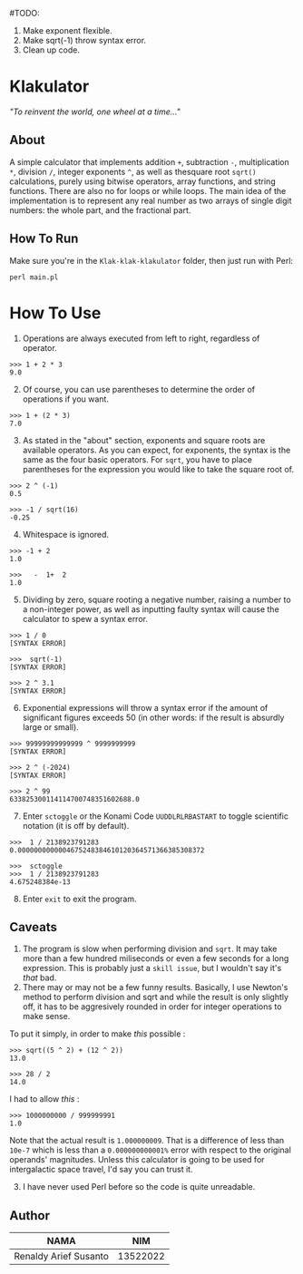 #TODO:
1. Make exponent flexible.
2. Make sqrt(-1) throw syntax error.
3. Clean up code.

# Klakulator
*"To reinvent the world, one wheel at a time..."*

## About
A simple calculator that implements addition `+`, subtraction `-`, multiplication `*`, division `/`, integer exponents `^`, as well as thesquare root `sqrt()` calculations, purely using bitwise operators, array functions, and string functions. There are also no for loops or while loops. The main idea of the implementation is to represent any real number as two arrays of single digit numbers: the whole part, and the fractional part.

## How To Run
Make sure you're in the `Klak-klak-klakulator` folder, then just run with Perl:

```
perl main.pl
```

# How To Use

1. Operations are always executed from left to right, regardless of operator.
```
>>> 1 + 2 * 3
9.0
```
2. Of course, you can use parentheses to determine the order of operations if you want.
```
>>> 1 + (2 * 3)
7.0
```
3. As stated in the "about" section, exponents and square roots are available operators. As you can expect, for exponents, the syntax is the same as the four basic operators. For `sqrt`, you have to place parentheses for the expression you would like to take the square root of.
```
>>> 2 ^ (-1)
0.5

>>> -1 / sqrt(16)
-0.25
```

4. Whitespace is ignored.
```
>>> -1 + 2
1.0

>>>   -  1+  2
1.0
```
5. Dividing by zero, square rooting a negative number, raising a number to a non-integer power, as well as inputting faulty syntax will cause the calculator to spew a syntax error.

```
>>> 1 / 0
[SYNTAX ERROR]

>>>  sqrt(-1)
[SYNTAX ERROR]

>>> 2 ^ 3.1
[SYNTAX ERROR]
```

6. Exponential expressions will throw a syntax error if the amount of significant figures exceeds 50 (in other words: if the result is absurdly large or small).
```
>>> 99999999999999 ^ 9999999999
[SYNTAX ERROR]

>>> 2 ^ (-2024)
[SYNTAX ERROR]

>>> 2 ^ 99
633825300114114700748351602688.0

````

7. Enter `sctoggle` or the Konami Code `UUDDLRLRBASTART` to toggle scientific notation (it is off by default).
```
>>>  1 / 2138923791283
0.0000000000004675248384610120364571366385308372

>>>  sctoggle
>>>  1 / 2138923791283
4.675248384e-13
```

8. Enter `exit` to exit the program.

## Caveats
1. The program is slow when performing division and `sqrt`. It may take more than a few hundred miliseconds or even a few seconds for a long expression. This is probably just a `skill issue`, but I wouldn't say it's *that* bad.
2. There may or may not be a few funny results. Basically, I use Newton's method to perform division and sqrt and while the result is only slightly off, it has to be aggresively rounded in order for integer operations to make sense. 

To put it simply, in order to make *this* possible :
```
>>> sqrt((5 ^ 2) + (12 ^ 2))
13.0

>>> 28 / 2
14.0
```

I had to allow *this* :
```
>>> 1000000000 / 999999991
1.0
```

Note that the actual result is `1.000000009`. That is a difference of less than `10e-7` which is less than a `0.000000000001%` error with respect to the original operands' magnitudes. Unless this calculator is going to be used for intergalactic space travel, I'd say you can trust it.

3. I have never used Perl before so the code is quite unreadable.

## Author

|NAMA|NIM|
|-|-|
|Renaldy Arief Susanto|13522022|
